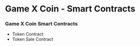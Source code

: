 # Game X Coin - Smart Contracts

### Game X Coin Smart Contracts

* Token Contract
* Token Sale Contract
